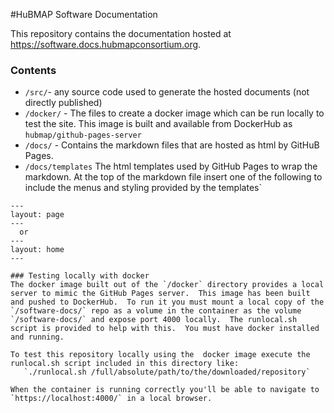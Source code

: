 #HuBMAP Software Documentation

This repository contains the documentation hosted at https://software.docs.hubmapconsortium.org.

### Contents

  - `/src/`- any source code used to generate the hosted documents (not directly published)
  - `/docker/` - The files to create a docker image which can be run locally to test the site.  This image is built and available from DockerHub as `hubmap/github-pages-server`
  - `/docs/` - Contains the markdown files that are hosted as html by GitHuB Pages.
  - `/docs/templates` The html templates used by GitHub Pages to wrap the markdown.  At the top of the markdown file insert one of the following to include the menus and styling provided by the templates`
```
---
layout: page
---
  or
---
layout: home
---

### Testing locally with docker
The docker image built out of the `/docker` directory provides a local server to mimic the GitHub Pages server.  This image has been built and pushed to DockerHub.  To run it you must mount a local copy of the `/software-docs/` repo as a volume in the container as the volume `/software-docs/` and expose port 4000 locally.  The runlocal.sh script is provided to help with this.  You must have docker installed and running.

To test this repository locally using the  docker image execute the runlocal.sh script included in this directory like:
   `./runlocal.sh /full/absolute/path/to/the/downloaded/repository`

When the container is running correctly you'll be able to navigate to `https://localhost:4000/` in a local browser.
